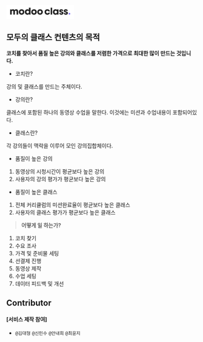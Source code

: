 

![](../assets/image/logo1024.png)

 

## **모두의 클래스** 컨텐츠의 목적
**코치를 찾아서 품질 높은 강의와 클래스를 저렴한 가격으로 최대한 많이 만드는 것입니다.**

- 코치란?  

강의 및 클래스를 만드는 주체이다.

- 강의란?  

클래스에 포함된 하나의 동영상 수업을 말한다. 이것에는 미션과 수업내용이 포함되어있다.

- 클래스란?  

각 강의들이 맥락을 이루어 모인 강의집합체이다.

- 품질이 높은 강의
1. 동영상의 시청시간이 평균보다 높은 강의
2. 사용자의 강의 평가가 평균보다 높은 강의

- 품질이 높은 클래스
1. 전체 커리큘럼의 미션완료율이 평균보다 높은 클래스
2. 사용자의 클래스 평가가 평균보다 높은 클래스


> **어떻게 일 하는가?**
1) 코치 찾기
2) 수요 조사
3) 가격 및 준비물 세팅
4) 선결제 진행
5) 동영상 제작
6) 수업 세팅
7) 데이터 피드백 및 개선


##  Contributor 

#### [서비스 제작 참여]

-  `@김대형` `@신민수` `@안내희` `@최윤지`
